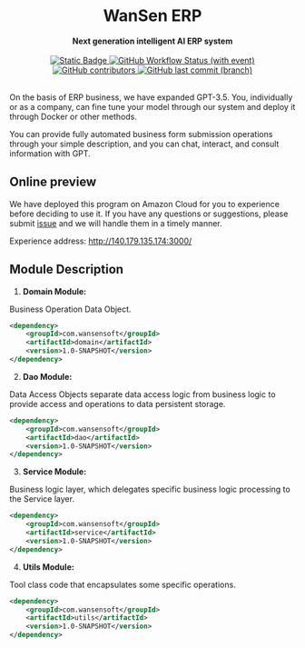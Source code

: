 <h1 align="center">WanSen ERP</h1>
<div align="center">
 <strong>
  Next generation intelligent AI ERP system
 </strong>
</div>
<br />

<div align="center">
  <!-- Crates version -->
  <a href="https://spring.io/projects/spring-boot#learn">
    <img alt="Static Badge" src="https://img.shields.io/badge/spring-boot?label=Spring%20Boot%203.1.3">
  </a>
  <a href="#">
    <img alt="GitHub Workflow Status (with event)" src="https://img.shields.io/github/actions/workflow/status/wansenai/wansenerp/maven.yml">
  </a>
  <!-- Contributors -->
  <a href="https://github.com/wansenai/wansenerp/graphs/contributors">
    <img alt="GitHub contributors" src="https://img.shields.io/github/contributors/wansenai/wansenerp">
  </a>
  <!-- bors -->
  <a href="#">
    <img alt="GitHub last commit (branch)" src="https://img.shields.io/github/last-commit/wansenai/wansenerp/master">
  </a>
</div>
<br />

On the basis of ERP business, we have expanded GPT-3.5. You, individually or as a company, can fine tune your model through our system and deploy it through Docker or other methods. 

You can provide fully automated business form submission operations through your simple description, and you can chat, interact, and consult information with GPT.

## Online preview

We have deployed this program on Amazon Cloud for you to experience before deciding to use it. 
If you have any questions or suggestions, please submit [issue](https://github.com/wansenai/WansenERP/issues/new) and we will handle them in a timely manner.

Experience address: http://140.179.135.174:3000/

## Module Description

1. **Domain Module:**

Business Operation Data Object.
```xml
<dependency>
    <groupId>com.wansensoft</groupId>
    <artifactId>domain</artifactId>
    <version>1.0-SNAPSHOT</version>
</dependency>
```

2. **Dao Module:**

Data Access Objects separate data access logic from business logic to provide access and operations to data persistent storage.
```xml
<dependency>
    <groupId>com.wansensoft</groupId>
    <artifactId>dao</artifactId>
    <version>1.0-SNAPSHOT</version>
</dependency>
```

3. **Service Module:**

Business logic layer, which delegates specific business logic processing to the Service layer.
```xml
<dependency>
    <groupId>com.wansensoft</groupId>
    <artifactId>service</artifactId>
    <version>1.0-SNAPSHOT</version>
</dependency>
```

4. **Utils Module:**

Tool class code that encapsulates some specific operations.
```xml
<dependency>
    <groupId>com.wansensoft</groupId>
    <artifactId>utils</artifactId>
    <version>1.0-SNAPSHOT</version>
</dependency>
```

